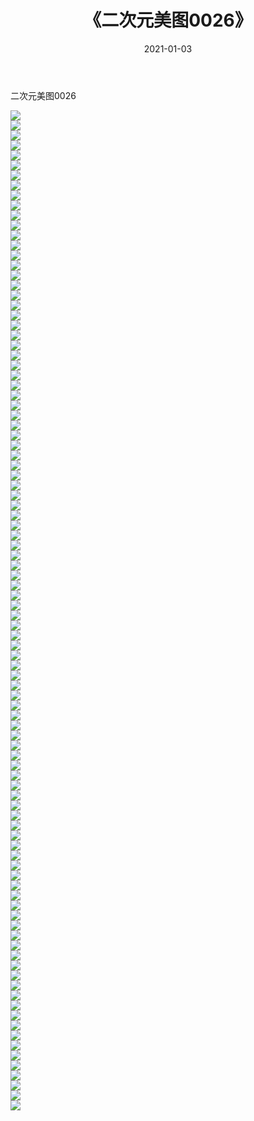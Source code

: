 ﻿---
layout: post
title:  《二次元美图0026》
date:   2021-01-03
img: http://imgx.orgx.ga/二次元/2021/二次元美图0026/000.jpg
categories: [美女, 清纯, 唯美]
---

二次元美图0026

 ![](http://imgx.orgx.ga/二次元/2021/二次元美图0026/001.jpg) <br>![](http://imgx.orgx.ga/二次元/2021/二次元美图0026/002.jpg) <br>![](http://imgx.orgx.ga/二次元/2021/二次元美图0026/003.jpg) <br>![](http://imgx.orgx.ga/二次元/2021/二次元美图0026/004.jpg) <br>![](http://imgx.orgx.ga/二次元/2021/二次元美图0026/005.jpg) <br>![](http://imgx.orgx.ga/二次元/2021/二次元美图0026/006.jpg) <br>![](http://imgx.orgx.ga/二次元/2021/二次元美图0026/007.jpg) <br>![](http://imgx.orgx.ga/二次元/2021/二次元美图0026/008.jpg) <br>![](http://imgx.orgx.ga/二次元/2021/二次元美图0026/009.jpg) <br>![](http://imgx.orgx.ga/二次元/2021/二次元美图0026/010.jpg) <br>![](http://imgx.orgx.ga/二次元/2021/二次元美图0026/011.jpg) <br>![](http://imgx.orgx.ga/二次元/2021/二次元美图0026/012.jpg) <br>![](http://imgx.orgx.ga/二次元/2021/二次元美图0026/013.jpg) <br>![](http://imgx.orgx.ga/二次元/2021/二次元美图0026/014.jpg) <br>![](http://imgx.orgx.ga/二次元/2021/二次元美图0026/015.jpg) <br>![](http://imgx.orgx.ga/二次元/2021/二次元美图0026/016.jpg) <br>![](http://imgx.orgx.ga/二次元/2021/二次元美图0026/017.jpg) <br>![](http://imgx.orgx.ga/二次元/2021/二次元美图0026/018.jpg) <br>![](http://imgx.orgx.ga/二次元/2021/二次元美图0026/019.jpg) <br>![](http://imgx.orgx.ga/二次元/2021/二次元美图0026/020.jpg) <br>![](http://imgx.orgx.ga/二次元/2021/二次元美图0026/021.jpg) <br>![](http://imgx.orgx.ga/二次元/2021/二次元美图0026/022.jpg) <br>![](http://imgx.orgx.ga/二次元/2021/二次元美图0026/023.jpg) <br>![](http://imgx.orgx.ga/二次元/2021/二次元美图0026/024.jpg) <br>![](http://imgx.orgx.ga/二次元/2021/二次元美图0026/025.jpg) <br>![](http://imgx.orgx.ga/二次元/2021/二次元美图0026/026.jpg) <br>![](http://imgx.orgx.ga/二次元/2021/二次元美图0026/027.jpg) <br>![](http://imgx.orgx.ga/二次元/2021/二次元美图0026/028.jpg) <br>![](http://imgx.orgx.ga/二次元/2021/二次元美图0026/029.jpg) <br>![](http://imgx.orgx.ga/二次元/2021/二次元美图0026/030.jpg) <br>![](http://imgx.orgx.ga/二次元/2021/二次元美图0026/031.jpg) <br>![](http://imgx.orgx.ga/二次元/2021/二次元美图0026/032.jpg) <br>![](http://imgx.orgx.ga/二次元/2021/二次元美图0026/033.jpg) <br>![](http://imgx.orgx.ga/二次元/2021/二次元美图0026/034.jpg) <br>![](http://imgx.orgx.ga/二次元/2021/二次元美图0026/035.jpg) <br>![](http://imgx.orgx.ga/二次元/2021/二次元美图0026/036.jpg) <br>![](http://imgx.orgx.ga/二次元/2021/二次元美图0026/037.jpg) <br>![](http://imgx.orgx.ga/二次元/2021/二次元美图0026/038.jpg) <br>![](http://imgx.orgx.ga/二次元/2021/二次元美图0026/039.jpg) <br>![](http://imgx.orgx.ga/二次元/2021/二次元美图0026/040.jpg) <br>![](http://imgx.orgx.ga/二次元/2021/二次元美图0026/041.jpg) <br>![](http://imgx.orgx.ga/二次元/2021/二次元美图0026/042.jpg) <br>![](http://imgx.orgx.ga/二次元/2021/二次元美图0026/043.jpg) <br>![](http://imgx.orgx.ga/二次元/2021/二次元美图0026/044.jpg) <br>![](http://imgx.orgx.ga/二次元/2021/二次元美图0026/045.jpg) <br>![](http://imgx.orgx.ga/二次元/2021/二次元美图0026/046.jpg) <br>![](http://imgx.orgx.ga/二次元/2021/二次元美图0026/047.jpg) <br>![](http://imgx.orgx.ga/二次元/2021/二次元美图0026/048.jpg) <br>![](http://imgx.orgx.ga/二次元/2021/二次元美图0026/049.jpg) <br>![](http://imgx.orgx.ga/二次元/2021/二次元美图0026/050.jpg) <br>![](http://imgx.orgx.ga/二次元/2021/二次元美图0026/051.jpg) <br>![](http://imgx.orgx.ga/二次元/2021/二次元美图0026/052.jpg) <br>![](http://imgx.orgx.ga/二次元/2021/二次元美图0026/053.jpg) <br>![](http://imgx.orgx.ga/二次元/2021/二次元美图0026/054.jpg) <br>![](http://imgx.orgx.ga/二次元/2021/二次元美图0026/055.jpg) <br>![](http://imgx.orgx.ga/二次元/2021/二次元美图0026/056.jpg) <br>![](http://imgx.orgx.ga/二次元/2021/二次元美图0026/057.jpg) <br>![](http://imgx.orgx.ga/二次元/2021/二次元美图0026/058.jpg) <br>![](http://imgx.orgx.ga/二次元/2021/二次元美图0026/059.jpg) <br>![](http://imgx.orgx.ga/二次元/2021/二次元美图0026/060.jpg) <br>![](http://imgx.orgx.ga/二次元/2021/二次元美图0026/061.jpg) <br>![](http://imgx.orgx.ga/二次元/2021/二次元美图0026/062.jpg) <br>![](http://imgx.orgx.ga/二次元/2021/二次元美图0026/063.jpg) <br>![](http://imgx.orgx.ga/二次元/2021/二次元美图0026/064.jpg) <br>![](http://imgx.orgx.ga/二次元/2021/二次元美图0026/065.jpg) <br>![](http://imgx.orgx.ga/二次元/2021/二次元美图0026/066.jpg) <br>![](http://imgx.orgx.ga/二次元/2021/二次元美图0026/067.jpg) <br>![](http://imgx.orgx.ga/二次元/2021/二次元美图0026/068.jpg) <br>![](http://imgx.orgx.ga/二次元/2021/二次元美图0026/069.jpg) <br>![](http://imgx.orgx.ga/二次元/2021/二次元美图0026/070.jpg) <br>![](http://imgx.orgx.ga/二次元/2021/二次元美图0026/071.jpg) <br>![](http://imgx.orgx.ga/二次元/2021/二次元美图0026/072.jpg) <br>![](http://imgx.orgx.ga/二次元/2021/二次元美图0026/073.jpg) <br>![](http://imgx.orgx.ga/二次元/2021/二次元美图0026/074.jpg) <br>![](http://imgx.orgx.ga/二次元/2021/二次元美图0026/075.jpg) <br>![](http://imgx.orgx.ga/二次元/2021/二次元美图0026/076.jpg) <br>![](http://imgx.orgx.ga/二次元/2021/二次元美图0026/077.jpg) <br>![](http://imgx.orgx.ga/二次元/2021/二次元美图0026/078.jpg) <br>![](http://imgx.orgx.ga/二次元/2021/二次元美图0026/079.jpg) <br>![](http://imgx.orgx.ga/二次元/2021/二次元美图0026/080.jpg) <br>![](http://imgx.orgx.ga/二次元/2021/二次元美图0026/081.jpg) <br>![](http://imgx.orgx.ga/二次元/2021/二次元美图0026/082.jpg) <br>![](http://imgx.orgx.ga/二次元/2021/二次元美图0026/083.jpg) <br>![](http://imgx.orgx.ga/二次元/2021/二次元美图0026/084.jpg) <br>![](http://imgx.orgx.ga/二次元/2021/二次元美图0026/085.jpg) <br>![](http://imgx.orgx.ga/二次元/2021/二次元美图0026/086.jpg) <br>![](http://imgx.orgx.ga/二次元/2021/二次元美图0026/087.jpg) <br>![](http://imgx.orgx.ga/二次元/2021/二次元美图0026/088.jpg) <br>![](http://imgx.orgx.ga/二次元/2021/二次元美图0026/089.jpg) <br>![](http://imgx.orgx.ga/二次元/2021/二次元美图0026/090.jpg) <br>![](http://imgx.orgx.ga/二次元/2021/二次元美图0026/091.jpg) <br>![](http://imgx.orgx.ga/二次元/2021/二次元美图0026/092.jpg) <br>![](http://imgx.orgx.ga/二次元/2021/二次元美图0026/093.jpg) <br>![](http://imgx.orgx.ga/二次元/2021/二次元美图0026/094.jpg) <br>![](http://imgx.orgx.ga/二次元/2021/二次元美图0026/095.jpg) <br>![](http://imgx.orgx.ga/二次元/2021/二次元美图0026/096.jpg) <br>![](http://imgx.orgx.ga/二次元/2021/二次元美图0026/097.jpg) <br>![](http://imgx.orgx.ga/二次元/2021/二次元美图0026/098.jpg) <br>![](http://imgx.orgx.ga/二次元/2021/二次元美图0026/099.jpg) <br>![](http://imgx.orgx.ga/二次元/2021/二次元美图0026/100.jpg) <br>